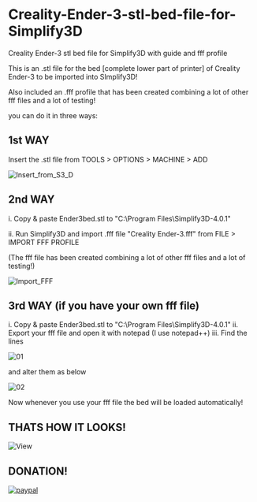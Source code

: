 # Creality-Ender-3-stl-bed-file-for-Simplify3D

Creality Ender-3 stl bed file for Simplify3D with guide and fff profile

This is an .stl file for the bed [complete lower part of printer] of Creality Ender-3 to be imported into SImplify3D!

Also included an .fff profile that has been created combining a lot of other fff files and a lot of testing!

you can do it in three ways:

1st WAY
-------
Insert the .stl file from TOOLS > OPTIONS > MACHINE > ADD

<img src="https://preview.ibb.co/mDQj1e/Insert_from_S3_D.jpg" alt="Insert_from_S3_D" border="0">

2nd WAY
-------
i.  Copy & paste Ender3bed.stl to "C:\Program Files\Simplify3D-4.0.1"

ii. Run Simplify3D and import .fff file "Creality Ender-3.fff" from FILE > IMPORT FFF PROFILE

(The fff file has been created combining a lot of other fff files and a lot of testing!)

<img src="https://preview.ibb.co/hkzDSK/Import_FFF.jpg" alt="Import_FFF" border="0">

3rd WAY (if you have your own fff file)
---------------------------------------
i.  Copy & paste Ender3bed.stl to "C:\Program Files\Simplify3D-4.0.1"
ii. Export your fff file and open it with notepad (I use notepad++)
iii. Find the lines

<img src="https://image.ibb.co/m0CDZ9/01.jpg" alt="01" border="0">

and alter them as below

<img src="https://image.ibb.co/mCKXSU/02.jpg" alt="02" border="0">

Now whenever you use your fff file the bed will be loaded automatically! 

THATS HOW IT LOOKS!
-------------------
<img src="https://preview.ibb.co/cNE4mp/View.jpg" alt="View" border="0">

DONATION!
---------
[![paypal](https://www.paypalobjects.com/en_US/i/btn/btn_donateCC_LG.gif)](https://www.paypal.com/cgi-bin/webscr?cmd=_s-xclick&hosted_button_id=PQ2LVFGLE457Y)

